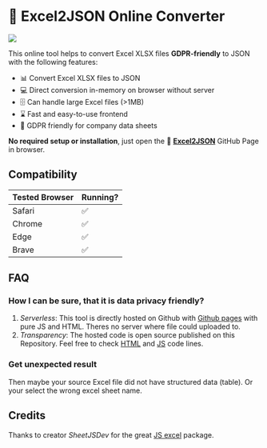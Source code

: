 # 🔄 Excel2JSON Online Converter

<img src="https://img.shields.io/badge/status-online-green">

This online tool helps to convert Excel XLSX files **GDPR-friendly** to JSON with the following features:

-   📊 Convert Excel XLSX files to JSON
-   💻 Direct conversion in-memory on browser without server
-   🗄️ Can handle large Excel files (>1MB)
-   ⌛️ Fast and easy-to-use frontend
-   🔐 GDPR friendly for company data sheets

**No required setup or installation**, just open the 🔄 [**Excel2JSON**](https://bitnulleins.github.io/excel2json/) GitHub Page in browser.

## Compatibility

| Tested Browser | Running? |
| -------------- | -------- |
| Safari         | ✅       |
| Chrome         | ✅       |
| Edge           | ✅       |
| Brave          | ✅       |

## FAQ

### How I can be sure, that it is data privacy friendly?

1. _Serverless_: This tool is directly hosted on Github with [Github pages](https://pages.github.com) with pure JS and HTML. Theres no server where file could uploaded to.
2. _Transparency_: The hosted code is open source published on this Repository. Feel free to check [HTML](./index.html) and [JS](./static/script.js) code lines.

### Get unexpected result

Then maybe your source Excel file did not have structured data (table). Or your select the wrong excel sheet name.

## Credits

Thanks to creator _SheetJSDev_ for the great [JS excel](https://github.com/SheetJS/sheetjs) package.
